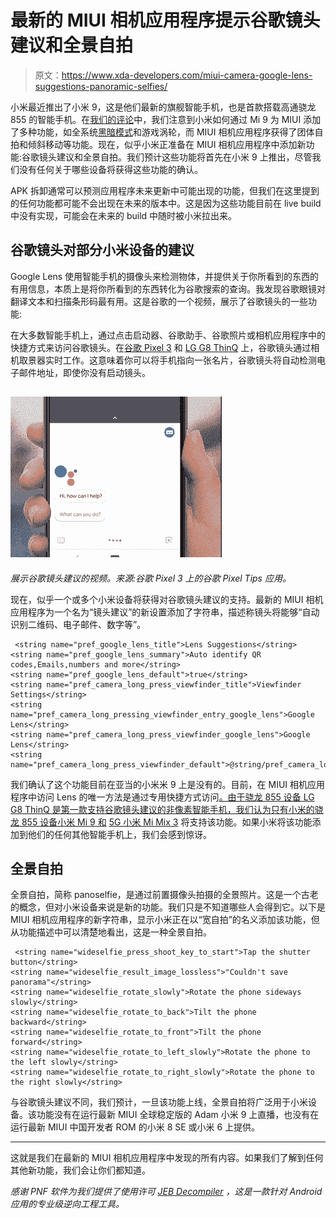 # 最新的 MIUI 相机应用程序提示谷歌镜头建议和全景自拍

> 原文：<https://www.xda-developers.com/miui-camera-google-lens-suggestions-panoramic-selfies/>

小米最近推出了小米 9，这是他们最新的旗舰智能手机，也是首款搭载高通骁龙 855 的智能手机。在[我们的评论](https://www.xda-developers.com/xiaomi-mi-9-review/)中，我们注意到小米如何通过 Mi 9 为 MIUI 添加了多种功能，如全系统[黑暗模式](https://www.xda-developers.com/xiaomi-miui-10-global-beta-dark-theme/)和游戏涡轮，而 MIUI 相机应用程序获得了团体自拍和倾斜移动等功能。现在，似乎小米正准备在 MIUI 相机应用程序中添加新功能:谷歌镜头建议和全景自拍。我们预计这些功能将首先在小米 9 上推出，尽管我们没有任何关于哪些设备将获得这些功能的确认。

APK 拆卸通常可以预测应用程序未来更新中可能出现的功能，但我们在这里提到的任何功能都可能不会出现在未来的版本中。这是因为这些功能目前在 live build 中没有实现，可能会在未来的 build 中随时被小米拉出来。

## 谷歌镜头对部分小米设备的建议

Google Lens 使用智能手机的摄像头来检测物体，并提供关于你所看到的东西的有用信息，本质上是将你所看到的东西转化为谷歌搜索的查询。我发现谷歌眼镜对翻译文本和扫描条形码最有用。这是谷歌的一个视频，展示了谷歌镜头的一些功能:

在大多数智能手机上，通过点击启动器、谷歌助手、谷歌照片或相机应用程序中的快捷方式来访问谷歌镜头。在[谷歌 Pixel 3](https://www.xda-developers.com/google-pixel-3-google-pixel-3-xl-specs-features-pricing-availability/) 和 [LG G8 ThinQ](https://www.xda-developers.com/google-assistant-digital-wellbeing-google-lens-mwc/) 上，谷歌镜头通过相机取景器实时工作。这意味着你可以将手机指向一张名片，谷歌镜头将自动检测电子邮件地址，即使你没有启动镜头。

## ![](img/6cc165eacad4060a05a4dd0f45fc4a38.png)

*展示谷歌镜头建议的视频。来源:谷歌 Pixel 3 上的谷歌 Pixel Tips 应用。*

现在，似乎一个或多个小米设备将获得对谷歌镜头建议的支持。最新的 MIUI 相机应用程序为一个名为“镜头建议”的新设置添加了字符串，描述称镜头将能够“自动识别二维码、电子邮件、数字等”。

```
 <string name="pref_google_lens_title">Lens Suggestions</string>
<string name="pref_google_lens_summary">Auto identify QR codes,Emails,numbers and more</string>
<string name="pref_google_lens_default">true</string>
<string name="pref_camera_long_press_viewfinder_title">Viewfinder Settings</string>
<string name="pref_camera_long_pressing_viewfinder_entry_google_lens">Google Lens</string>
<string name="pref_camera_long_press_viewfinder_google_lens">Google Lens</string>
<string name="pref_camera_long_press_viewfinder_default">@string/pref_camera_long_press_viewfinder_google_lens</string> 
```

我们确认了这个功能目前在亚当的小米米 9 上是没有的。目前，在 MIUI 相机应用程序中访问 Lens 的唯一方法是通过专用快捷方式访问[。由于骁龙 855 设备 LG G8 ThinQ 是第一款支持谷歌镜头建议的非像素智能手机，我们认为只有小米的骁龙 855 设备小米 Mi 9 和](https://www.xda-developers.com/google-lens-poco-f1-redmi-y2/) [5G 小米 Mi Mix 3](https://www.xda-developers.com/xiaomi-mi-mix-3-5g-qualcomm-snapdragon-855/) 将支持该功能。如果小米将该功能添加到他们的任何其他智能手机上，我们会感到惊讶。

## 全景自拍

全景自拍，简称 panoselfie，是通过前置摄像头拍摄的全景照片。这是一个古老的概念，但对小米设备来说是新的功能。我们只是不知道哪些人会得到它。以下是 MIUI 相机应用程序的新字符串，显示小米正在以“宽自拍”的名义添加该功能，但从功能描述中可以清楚地看出，这是一种全景自拍。

```
 <string name="wideselfie_press_shoot_key_to_start">Tap the shutter button</string>
<string name="wideselfie_result_image_lossless">"Couldn't save panorama"</string>
<string name="wideselfie_rotate_slowly">Rotate the phone sideways slowly</string>
<string name="wideselfie_rotate_to_back">Tilt the phone backward</string>
<string name="wideselfie_rotate_to_front">Tilt the phone forward</string>
<string name="wideselfie_rotate_to_left_slowly">Rotate the phone to the left slowly</string>
<string name="wideselfie_rotate_to_right_slowly">Rotate the phone to the right slowly</string> 
```

与谷歌镜头建议不同，我们预计，一旦该功能上线，全景自拍将广泛用于小米设备。该功能没有在运行最新 MIUI 全球稳定版的 Adam 小米 9 上直播，也没有在运行最新 MIUI 中国开发者 ROM 的小米 8 SE 或小米 6 上提供。

* * *

这就是我们在最新的 MIUI 相机应用程序中发现的所有内容。如果我们了解到任何其他新功能，我们会让你们都知道。

*感谢 PNF 软件为我们提供了使用许可 [JEB Decompiler](https://www.pnfsoftware.com/?aid=xdadev) ，这是一款针对 Android 应用的专业级逆向工程工具。*
